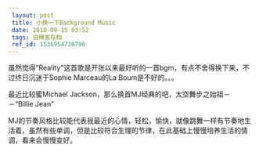 ```yaml
---
 layout: post
 title: 小换一下Background Music
 date: 2018-09-15 03:52
 tags: 旧博客存档
 ref_id: 1536954738790
---
```

虽然觉得"Reality"这首歌是开张以来最好听的一首bgm，有点不舍得换下来，不过终日沉迷于Sophie Marceau的La Boum是不好的。。。



最近比较蜜Michael Jackson，那么换首MJ经典的吧，太空舞步之始祖－－“Billie Jean”



MJ的节奏风格比较能代表我最近的心情，轻松，愉快，就像跳舞一样有节奏地生活着，虽然有些单调，但是比较符合生理的节律，在此基础上慢慢培养生活的情调，看来会慢慢变好。

